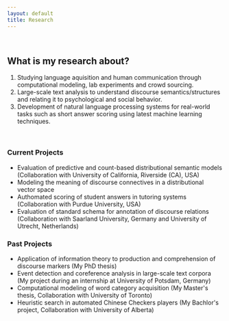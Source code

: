 ```yaml
---
layout: default
title: Research
---
```


&nbsp;

## What is my research about?

1) Studying language aquisition and human communication through computational modeling, lab experiments and crowd sourcing.<br>
2) Large-scale text analysis to understand discourse semantics/structures and relating it to psychological and social behavior.<br>
3) Development of natural language processing systems for real-world tasks such as short answer scoring using latest machine learning techniques.<br>


&nbsp;
&nbsp;
 
### Current Projects

- Evaluation of predictive and count-based distributional semantic models (Collaboration with University of California, Riverside (CA), USA)
- Modeling the meaning of discourse connectives in a distributional vector space
- Authomated scoring of student answers in tutoring systems (Collaboration with Purdue University, USA)
- Evaluation of standard schema for annotation of discourse relations (Collaboration with Saarland University, Germany and University of Utrecht, Netherlands)

### Past Projects
- Application of information theory to production and comprehension of discourse markers (My PhD thesis)
- Event detection and coreference analysis in large-scale text corpora (My project during an internship at University of Potsdam, Germany)
- Computational modeling of word category acquisition (My Master's thesis, Collaboration with University of Toronto)
- Heuristic search in automated Chinese Checkers players (My Bachlor's project, Collaboration with University of Alberta)



